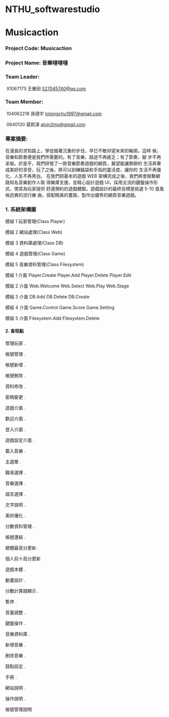 # NTHU_softwarestudio
# Musicaction

### **Project Code:**  Musicaction

### **Project Name:** 音樂噠噠噠

### **Team Leader:**

​	X1067173 王雅田 527045740@qq.com

### **Team Member:**

​	104062218 孫德宇 lolsingchu1997@gmail.com 

​	0640120 莫熙濤 alvin2mo@gmail.com ​

### 專案摘要:

在漫長的求知路上，學徒踏著沉重的步伐，早已不敢仰望未來的輪廓。這時 候，音樂和節奏便是我們所需要的。有了音樂，路途不再疲乏；有了節奏，腳 步不再呆板。於是乎，我們研發了一款音樂節奏遊戲的網頁，冀望能讓無聊的 生活昇華成美好的享受，玩了之後，將可以訓練腦袋和手指的靈活度，讓你的 生活不再僵化，人生不再黑白。 在我們把基本的遊戲 WEB 架構完成之後，我們將會聯繫網路知名音樂創作人取 得樂庫支援，並精心設計遊戲 UI，採用主流的鍵盤操作形式，使其為玩家提供 舒適預約的遊戲體驗。遊戲設計的最終目標是挑選 5-10 首風格迥異的流行樂 曲，搭配精美的畫面，製作出優秀的網頁音樂遊戲。 

### 1. 系統架構圖

模組 1 玩家管理(Class Player) 

模組 2 網站處理(Class Web) 

模組 3 資料庫處理(Class DB) 

模組 4 遊戲管理(Class Game) 

模組 5 音樂資料管理(Class Filesystem) 

模組 1 介面 Player.Create Player.Add Player.Delete Player.Edit 

模組 2 介面 Web.Welcome Web.Select Web.Play Web.Stage 

模組 3 介面 DB.Add DB.Delete DB.Create 

模組 4 介面 Game.Control Game.Score Game.Setting 

模組 5 介面 Filesystem.Add Filesystem.Delete 

#### 2. 查核點

管理玩家 .

帳號管理 .

帳號新增 .

帳號刪除 .

資料修改 .

密碼變更 .

遊戲介面 .

歡迎介面 .

登入介面 .

遊戲設定介面 .

載入音樂 .

主選單 .

難易選擇 .

音樂選擇 .

語言選擇 .

文字說明 .

美術優化 .

分數資料管理 .

帳號連結 .

總體最高分更新 .

個人前十高分更新 

遊戲本體 .

動畫設計 .

分數計算跟顯示 .

暫停 .

音量調整 .

鍵盤操作 .

音樂資料庫 .

新增音樂 .

刪除音樂 .

鼓點設定 .

手冊 .

網站說明 .

操作說明 .

帳號管理說明 
